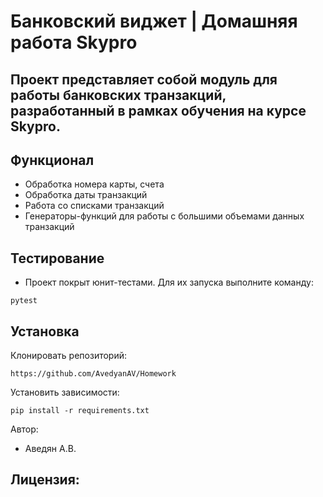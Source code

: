 # Банковский виджет | Домашняя работа Skypro
## Проект представляет собой модуль для работы банковских транзакций, разработанный в рамках обучения на курсе Skypro.


## Функционал
- Обработка номера карты, счета
- Обработка даты транзакций
- Работа со списками транзакций
- Генераторы-функций для работы с большими объемами данных транзакций

## Тестирование
- Проект покрыт юнит-тестами. Для их запуска выполните команду:
```
pytest
```

## Установка
Клонировать репозиторий:
```
https://github.com/AvedyanAV/Homework
```

Установить зависимости:
```
pip install -r requirements.txt
```


Автор:
- Аведян А.В.


Лицензия:
-
